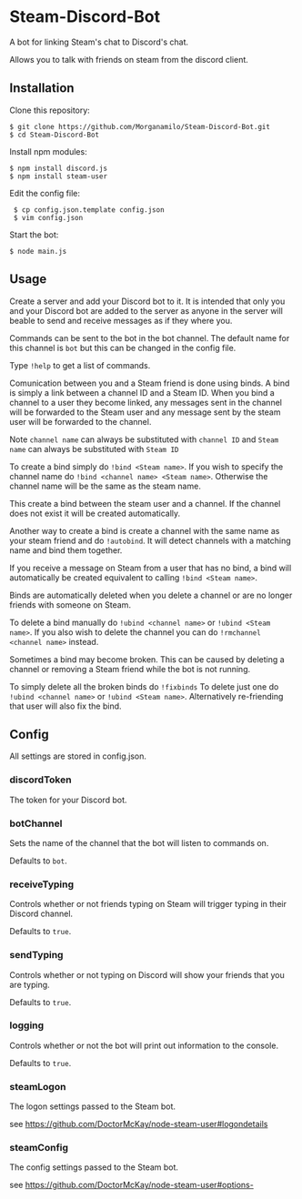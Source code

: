 # Steam-Discord-Bot
A bot for linking Steam's chat to Discord's chat.

Allows you to talk with friends on steam from the discord client.

## Installation

Clone this repository:

    $ git clone https://github.com/Morganamilo/Steam-Discord-Bot.git
    $ cd Steam-Discord-Bot
    
Install npm modules:

    $ npm install discord.js
    $ npm install steam-user
    
Edit the config file:

     $ cp config.json.template config.json
     $ vim config.json
     
Start the bot:

    $ node main.js

## Usage

Create a server and add your Discord bot to it. It is intended that only you and your Discord bot are added to the server as anyone in the server will beable to send and receive messages as if they where you.

Commands can be sent to the bot in the bot channel. The default name for this channel is `bot` but this can be changed in the config file.

Type `!help` to get a list of commands.

Comunication between you and a Steam friend is done using binds. A bind is simply a link between a channel ID and a Steam ID. When you bind a channel to a user they become linked, any messages sent in the channel will be forwarded to the Steam user and any message sent by the steam user will be forwarded to the channel.

Note `channel name` can always be substituted with `channel ID` and `Steam name` can always be substituted with `Steam ID`

To create a bind simply do `!bind <Steam name>`. If you wish to specify the channel name do `!bind <channel name> <Steam name>`. Otherwise the channel name will be the same as the steam name.

This create a bind between the steam user and a channel. If the channel does not exist it will be created automatically.

Another way to create a bind is create a channel with the same name as your steam friend and do `!autobind`. It will detect channels with a matching name and bind them together.

If you receive a message on Steam from a user that has no bind, a bind will automatically be created equivalent to calling `!bind <Steam name>`.

Binds are automatically deleted when you delete a channel or are no longer friends with someone on Steam.

To delete a bind manually do `!ubind <channel name>` or `!ubind <Steam name>`. If you also wish to delete the channel you can do `!rmchannel <channel name>` instead.

Sometimes a bind may become broken. This can be caused by deleting a channel or removing a Steam friend while the bot is not running.

To simply delete all the broken binds do `!fixbinds` To delete just one do `!ubind <channel name>` or `!ubind <Steam name>`. Alternatively re-friending that user will also fix the bind.

## Config

All settings are stored in config.json.

### discordToken

The token for your Discord bot.

### botChannel

Sets the name of the channel that the bot will listen to commands on.

Defaults to `bot`.

### receiveTyping

Controls whether or not friends typing on Steam will trigger typing in their Discord channel.

Defaults to `true`.

### sendTyping

Controls whether or not typing on Discord will show your friends that you are typing.

Defaults to `true`.

### logging

Controls whether or not the bot will print out information to the console.

Defaults to `true`.

### steamLogon

The logon settings passed to the Steam bot.

see https://github.com/DoctorMcKay/node-steam-user#logondetails

### steamConfig

The config settings passed to the Steam bot.

see https://github.com/DoctorMcKay/node-steam-user#options-
